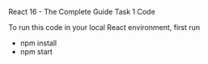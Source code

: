 React 16 - The Complete Guide Task 1 Code

To run this code in your local React environment, first run

 - npm install
 - npm start
